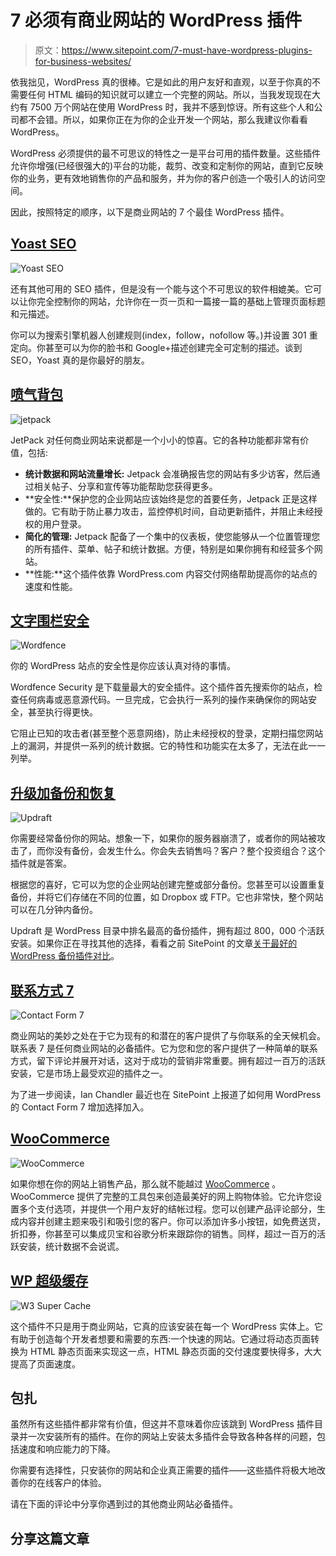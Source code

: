 # 7 必须有商业网站的 WordPress 插件

> 原文：<https://www.sitepoint.com/7-must-have-wordpress-plugins-for-business-websites/>

依我拙见，WordPress 真的很棒。它是如此的用户友好和直观，以至于你真的不需要任何 HTML 编码的知识就可以建立一个完整的网站。所以，当我发现现在大约有 7500 万个网站在使用 WordPress 时，我并不感到惊讶。所有这些个人和公司都不会错。所以，如果你正在为你的企业开发一个网站，那么我建议你看看 WordPress。

WordPress 必须提供的最不可思议的特性之一是平台可用的插件数量。这些插件允许你增强(已经很强大的)平台的功能，裁剪、改变和定制你的网站，直到它反映你的业务，更有效地销售你的产品和服务，并为你的客户创造一个吸引人的访问空间。

因此，按照特定的顺序，以下是商业网站的 7 个最佳 WordPress 插件。

## [Yoast SEO](https://wordpress.org/plugins/wordpress-seo)

![Yoast SEO](img/d5a473a1b4222ed42bf89289e5eb7a29.png)

还有其他可用的 SEO 插件，但是没有一个能与这个不可思议的软件相媲美。它可以让你完全控制你的网站，允许你在一页一页和一篇接一篇的基础上管理页面标题和元描述。

你可以为搜索引擎机器人创建规则(index，follow，nofollow 等。)并设置 301 重定向。你甚至可以为你的脸书和 Google+描述创建完全可定制的描述。谈到 SEO，Yoast 真的是你最好的朋友。

## [喷气背包](https://wordpress.org/plugins/jetpack)

![jetpack](img/80259cb9bab2afa2e620381332f1f595.png)

JetPack 对任何商业网站来说都是一个小小的惊喜。它的各种功能都非常有价值，包括:

*   **统计数据和网站流量增长:** Jetpack 会准确报告您的网站有多少访客，然后通过相关帖子、分享和宣传等功能帮助您获得更多。
*   **安全性:**保护您的企业网站应该始终是您的首要任务，Jetpack 正是这样做的。它有助于防止暴力攻击，监控停机时间，自动更新插件，并阻止未经授权的用户登录。
*   **简化的管理:** Jetpack 配备了一个集中的仪表板，使您能够从一个位置管理您的所有插件、菜单、帖子和统计数据。方便，特别是如果你拥有和经营多个网站。
*   **性能:**这个插件依靠 WordPress.com 内容交付网络帮助提高你的站点的速度和性能。

## [文字围栏安全](https://wordpress.org/plugins/wordfence)

![Wordfence](img/a3dfaad4a8394b1aa3bdc179232eb047.png)

你的 WordPress 站点的安全性是你应该认真对待的事情。

Wordfence Security 是下载量最大的安全插件。这个插件首先搜索你的站点，检查任何病毒或恶意源代码。一旦完成，它会执行一系列的操作来确保你的网站安全，甚至执行得更快。

它阻止已知的攻击者(甚至整个恶意网络)，防止未经授权的登录，定期扫描您网站上的漏洞，并提供一系列的统计数据。它的特性和功能实在太多了，无法在此一一列举。

## [升级加备份和恢复](https://wordpress.org/plugins/updraftplus/)

![Updraft](img/3ba46d4620cd16730042166150f6043a.png)

你需要经常备份你的网站。想象一下，如果你的服务器崩溃了，或者你的网站被攻击了，而你没有备份，会发生什么。你会失去销售吗？客户？整个投资组合？这个插件就是答案。

根据您的喜好，它可以为您的企业网站创建完整或部分备份。您甚至可以设置重复备份，并将它们存储在不同的位置，如 Dropbox 或 FTP。它也非常快，整个网站可以在几分钟内备份。

Updraft 是 WordPress 目录中排名最高的备份插件，拥有超过 800，000 个活跃安装。如果你正在寻找其他的选择，看看之前 SitePoint 的文章[关于最好的 WordPress 备份插件对比](https://www.sitepoint.com/best-wordpress-backup-plugins/)。

## [联系方式 7](http://wordpress.org/plugins/contact-form-7/)

![Contact Form 7](img/57bc9dec7ac1bb30610a4dbce4ab22ad.png)

商业网站的美妙之处在于它为现有的和潜在的客户提供了与你联系的全天候机会。联系表 7 是任何商业网站的必备插件。它为您和您的客户提供了一种简单的联系方式，留下评论并展开对话，这对于成功的营销非常重要。拥有超过一百万的活跃安装，它是市场上最受欢迎的插件之一。

为了进一步阅读，Ian Chandler 最近也在 SitePoint 上报道了如何用 WordPress 的 Contact Form 7 增加选择加入。

## [WooCommerce](http://wordpress.org/plugins/woocommerce/)

![WooCommerce](img/e2171f9839efb3d8c05d589f43c4a527.png)

如果你想在你的网站上销售产品，那么就不能越过 [WooCommerce](https://www.sitepoint.com/getting-started-with-woocommerce/) 。WooCommerce 提供了完整的工具包来创造最美好的网上购物体验。它允许您设置多个支付选项，并提供一个用户友好的结帐过程。您可以创建产品评论部分，生成内容并创建主题来吸引和吸引您的客户。你可以添加许多小按钮，如免费送货，折扣券，你甚至可以集成贝宝和谷歌分析来跟踪你的销售。同样，超过一百万的活跃安装，统计数据不会说谎。

## [WP 超级缓存](http://wordpress.org/plugins/wp-super-cache/)

![W3 Super Cache](img/4bdd77e0ee163f34d7ee5870f410c7bf.png)

这个插件不只是用于商业网站，它真的应该安装在每一个 WordPress 实体上。它有助于创造每个开发者想要和需要的东西:一个快速的网站。它通过将动态页面转换为 HTML 静态页面来实现这一点，HTML 静态页面的交付速度要快得多，大大提高了页面速度。

## 包扎

虽然所有这些插件都非常有价值，但这并不意味着你应该跳到 WordPress 插件目录并一次安装所有的插件。在你的网站上安装太多插件会导致各种各样的问题，包括速度和响应能力的下降。

你需要有选择性，只安装你的网站和企业真正需要的插件——这些插件将极大地改善你的在线客户的体验。

请在下面的评论中分享你遇到过的其他商业网站必备插件。

## 分享这篇文章